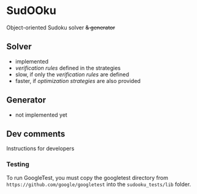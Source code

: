 # SudOOku
Object-oriented Sudoku solver ~~& generator~~

## Solver
- implemented
- *verification rules* defined in the strategies
- slow, if only the *verification rules* are defined
- faster, if *optimization strategies* are also provided

## Generator
- not implemented yet

## Dev comments
Instructions for developers
### Testing
To run GoogleTest, you must copy the googletest directory from
```https://github.com/google/googletest``` 
into the ```sudooku_tests/lib``` folder.
